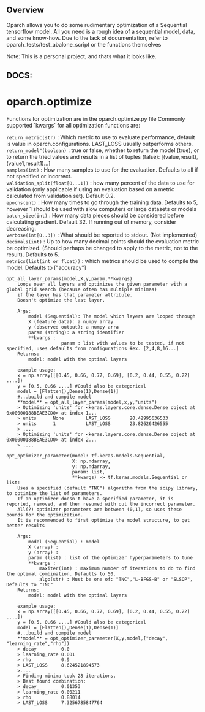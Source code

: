 ## Overview
Oparch allows you to do some rudimentary optimization of a Sequential tensorflow model.
All you need is a rough idea of a sequential model, data, and some know-how.
Due to the lack of documentation, refer to oparch_tests/test_abalone_script or the functions themselves

Note: This is a personal project, and thats what it looks like.

## DOCS:
# oparch.optimize
Functions for optimization are in the oparch.optimize.py file
Commonly supported ´kwargs´ for all optimization functions are:

`return_metric(str)` : Which metric to use to evaluate performance, default is value in oparch.configurations. LAST_LOSS usually outperforms others.  
`return_model"(boolean)` : true or false, whether to return the model (true), or to return the tried values and results in a list of tuples (false): [(value,result),     (value1,result1)...]  
`samples(int)` : How many samples to use for the evaluation. Defaults to all if not specified or incorrect.  
`validation_split(float[0...1])` : how many percent of the data to use for validation (only applicable if using an evaluation based on a metric calculated from validation set). Default 0.2.  
`epochs(int)` : How many times to go through the training data. Defaults to 5, however 1 should be used with slow computers or large datasets or models  
`batch_size(int)` : How many data pieces should be considered before calculating gradient. Default 32. If running out of memory, consider decreasing.  
`verbose(int[0..3])` : What should be reported to stdout. (Not implemented)  
`decimals(int)` : Up to how many decimal points should the evaluation metric be optimized. (Should perhaps be changed to apply to the metric, not to the result). Defaults to 5.  
`metrics(list(int or float))` : which metrics should be used to compile the model. Defaults to ["accuracy"]  

```
opt_all_layer_params(model,X,y,param,**kwargs)
    Loops over all layers and optimizes the given parameter with a global grid search (because often has multiple minimas)
    if the layer has that parameter attribute.
    Doesn't optimize the last layer.

    Args:
        model (Sequential): The model which layers are looped through
        X (feature data): a numpy array
        y (observed output): a numpy arra
        param (string): a string identifier
        **kwargs : 
                    param : list with values to be tested, if not specified, uses defaults from configurations #ex. [2,4,8,16...]
    Returns:
        model: model with the optimal layers
    
    example usage:
    x = np.array([[0.45, 0.66, 0.77, 0.69], [0.2, 0.44, 0.55, 0.22] ....])
    y = [0.5, 0.66 ....] #Could also be categorical
    model = [Flatten(),Dense(1),Dense(1)]
    #...build and compile model
    **model** = opt_all_layer_params(model,x,y,"units")
    > Optimizing 'units' for <keras.layers.core.dense.Dense object at 0x00000188BEAE3CD0> at index 1...
    > units      None        LAST_LOSS       20.42995636533
    > units      1           LAST_LOSS       23.82626426555
    > ....
    > Optimizing 'units' for <keras.layers.core.dense.Dense object at 0x00000188BEAE3CD0> at index 2...
    > ....
```

```
opt_optimizer_parameter(model: tf.keras.models.Sequential,
                        X: np.ndarray,
                        y: np.ndarray,
                        param: list,
                        **kwargs) -> tf.keras.models.Sequential or list:
    Uses a specified (default "TNC") algorithm from the scipy library, to optimize the list of parameters.
    If an optimizer doesn't have a specified parameter, it is reported, removed, and then resumed with out the incorrect parameter.
    All(?) optimizer parameters are between (0,1), so uses these bounds for the optimization.
    It is recommended to first optimize the model structure, to get better results

    Args:
        model (Sequential) : model
        X (array) :
        y (array) : 
        param (list) : list of the optimizer hyperparameters to tune
        **kwargs : 
            maxiter(int) : maximum number of iterations to do to find the optimal combination. Defaults to 50.
            algo(str) : Must be one of: "TNC","L-BFGS-B" or "SLSQP", Defaults to "TNC"
    Returns:
        model: model with the optimal layers
        
    example usage:
    x = np.array([[0.45, 0.66, 0.77, 0.69], [0.2, 0.44, 0.55, 0.22] ....])
    y = [0.5, 0.66 ....] #Could also be categorical
    model = [Flatten(),Dense(1),Dense(1)]
    #...build and compile model
    **model** = opt_optimizer_parameter(X,y,model,["decay", "learning_rate","rho"])
    > decay         0.0
    > learning_rate 0.001
    > rho           0.9
    > LAST_LOSS     8.624521894573
    >....
    > Finding minima took 28 iterations.
    > Best found combination:
    > decay         0.01353
    > learning_rate 0.00211
    > rho           0.88014
    > LAST_LOSS     7.3256785847764
    
```
